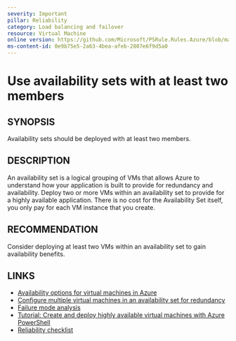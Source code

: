 ```yaml
---
severity: Important
pillar: Reliability
category: Load balancing and failover
resource: Virtual Machine
online version: https://github.com/Microsoft/PSRule.Rules.Azure/blob/main/docs/rules/en/Azure.VM.ASMinMembers.md
ms-content-id: 0e9b75e5-2a63-4bea-afeb-2807e6f9d5a0
---
```


# Use availability sets with at least two members

## SYNOPSIS

Availability sets should be deployed with at least two members.

## DESCRIPTION

An availability set is a logical grouping of VMs that allows Azure to understand how your application is built to provide for redundancy and availability.
Deploy two or more VMs within an availability set to provide for a highly available application.
There is no cost for the Availability Set itself, you only pay for each VM instance that you create.

## RECOMMENDATION

Consider deploying at least two VMs within an availability set to gain availability benefits.

## LINKS

- [Availability options for virtual machines in Azure](https://docs.microsoft.com/azure/virtual-machines/availability)
- [Configure multiple virtual machines in an availability set for redundancy](https://docs.microsoft.com/azure/virtual-machines/manage-availability)
- [Failure mode analysis](https://docs.microsoft.com/azure/architecture/resiliency/failure-mode-analysis#virtual-machine)
- [Tutorial: Create and deploy highly available virtual machines with Azure PowerShell](https://docs.microsoft.com/azure/virtual-machines/windows/tutorial-availability-sets)
- [Reliability checklist](https://docs.microsoft.com/azure/architecture/checklist/resiliency-per-service#virtual-machines)
